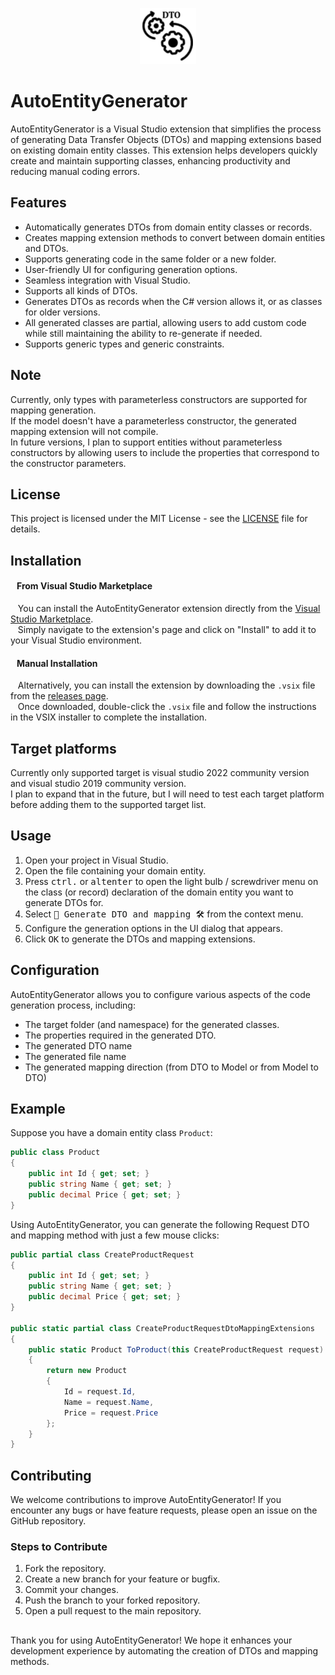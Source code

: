<p align="center">
  <img  src="/AutoEntityGenerator.Manifest/AutoEntityGenerator.png" />
</p>

# AutoEntityGenerator

AutoEntityGenerator is a Visual Studio extension that simplifies the process of generating Data Transfer Objects (DTOs) and mapping extensions based on existing domain entity classes.
This extension helps developers quickly create and maintain supporting classes, enhancing productivity and reducing manual coding errors.

## Features

- Automatically generates DTOs from domain entity classes or records.
- Creates mapping extension methods to convert between domain entities and DTOs.
- Supports generating code in the same folder or a new folder.
- User-friendly UI for configuring generation options.
- Seamless integration with Visual Studio.
- Supports all kinds of DTOs.
- Generates DTOs as records when the C# version allows it, or as classes for older versions.
- All generated classes are partial, allowing users to add custom code while still maintaining the ability to re-generate if needed.
- Supports generic types and generic constraints.

## Note

Currently, only types with parameterless constructors are supported for mapping generation.  
If the model doesn't have a parameterless constructor, the generated mapping extension will not compile.  
In future versions, I plan to support entities without parameterless constructors by allowing users to include the properties that correspond to the constructor parameters.  

## License

This project is licensed under the MIT License - see the [LICENSE](/AutoEntityGenerator.Manifest/LICENSE.txt) file for details.


## Installation

#### &nbsp;&nbsp; From Visual Studio Marketplace

&nbsp;&nbsp; You can install the AutoEntityGenerator extension directly from the [Visual Studio Marketplace](https://marketplace.visualstudio.com/items?itemName=ZoharPeled.AutoEntityGenerator).  
&nbsp;&nbsp; Simply navigate to the extension's page and click on "Install" to add it to your Visual Studio environment.

#### &nbsp;&nbsp; Manual Installation

&nbsp;&nbsp; Alternatively, you can install the extension by downloading the `.vsix` file from the [releases page](https://github.com/Peled-Zohar/AutoEntityGenerator/releases/tag/1.0.0).  
&nbsp;&nbsp; Once downloaded, double-click the `.vsix` file and follow the instructions in the VSIX installer to complete the installation.

## Target platforms

Currently only supported target is visual studio 2022 community version and visual studio 2019 community version.  
I plan to expand that in the future, but I will need to test each target platform before adding them to the supported target list.

## Usage

1. Open your project in Visual Studio.
2. Open the file containing your domain entity.
3. Press <kbd>ctrl</kbd><kbd>.</kbd> or <kbd>alt</kbd><kbd>enter</kbd> to open the light bulb / screwdriver menu on the class (or record) declaration of the domain entity you want to generate DTOs for.
5. Select <kbd>🔧 Generate DTO and mapping 🛠️</kbd> from the context menu.
6. Configure the generation options in the UI dialog that appears.
7. Click <kbd>OK</kbd> to generate the DTOs and mapping extensions.

## Configuration

AutoEntityGenerator allows you to configure various aspects of the code generation process, including:

- The target folder (and namespace) for the generated classes.
- The properties required in the generated DTO.
- The generated DTO name
- The generated file name
- The generated mapping direction (from DTO to Model or from Model to DTO)

## Example

Suppose you have a domain entity class `Product`:

```csharp
public class Product
{
    public int Id { get; set; }
    public string Name { get; set; }
    public decimal Price { get; set; }
}
```
Using AutoEntityGenerator, you can generate the following Request DTO and mapping method with just a few mouse clicks:

```csharp
public partial class CreateProductRequest
{
    public int Id { get; set; }
    public string Name { get; set; }
    public decimal Price { get; set; }
}

public static partial class CreateProductRequestDtoMappingExtensions
{
    public static Product ToProduct(this CreateProductRequest request)
    {
        return new Product
        {
            Id = request.Id,
            Name = request.Name,
            Price = request.Price
        };
    }
}
```

## Contributing

We welcome contributions to improve AutoEntityGenerator! If you encounter any bugs or have feature requests, please open an issue on the GitHub repository.

### Steps to Contribute
1. Fork the repository.
1. Create a new branch for your feature or bugfix.
1. Commit your changes.
1. Push the branch to your forked repository.
1. Open a pull request to the main repository.

## 

Thank you for using AutoEntityGenerator! We hope it enhances your development experience by automating the creation of DTOs and mapping methods.

